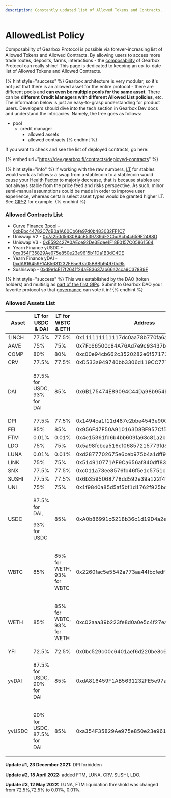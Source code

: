 ```yaml
---
description: Constantly updated list of Allowed Tokens and Contracts.
---
```


# AllowedList Policy

Composability of Gearbox Protocol is possible via forever-increasing list of Allowed Tokens and Allowed Contracts. By allowing users to access more trade routes, deposits, farms, interactions - the [composability](../../leverage-2.0-is-composable.md) of Gearbox Protocol can really shine! This page is dedicated to keeping an up-to-date list of Allowed Tokens and Allowed Contracts.

{% hint style="success" %}
Gearbox architecture is very modular, so it's not just that there is an allowed asset for the entire protocol - there are different pools and **can even be multiple pools for the same asset**. There can be **different Credit Managers with different Allowed List policies**, etc. The information below is just an easy-to-grasp understanding for product users. Developers should dive into the tech section in Gearbox Dev docs and understand the intricacies. Namely, the tree goes as follows:

* pool
  * credit manager
    * allowed assets
    * allowed contracts
{% endhint %}

If you want to check and see the list of deployed contracts, go here:

{% embed url="https://dev.gearbox.fi/contracts/deployed-contracts" %}

{% hint style="info" %}
If working with the raw numbers, [LT](../liquidations/#liquidation-threshold) for stables would work as follows: a swap from a stablecoin to a stablecoin would cause your [Health Factor](../../traders-and-farmers/credit-account-dashboard-overview/kak-ne-byt-rekt.md#what-i-can-do-if-my-health-factor-is-close-to-1-to-keep-my-credit-account-alive) to majorly decrease, that is because stables are not always stable from the price feed and risks perspective. As such, minor semi-manual assumptions could be made in order to improve user experience, whereas certain select asset types would be granted higher LT. See [GIP-2](https://gov.gearbox.fi/t/gip-2-voting-for-allowed-tokens-list/345) for example.
{% endhint %}

### Allowed Contracts List

* Curve Finance 3pool - [0xbEbc44782C7dB0a1A60Cb6fe97d0b483032FF1C7](https://etherscan.io/address/0xbEbc44782C7dB0a1A60Cb6fe97d0b483032FF1C7)
* Uniswap V2 - [0x7a250d5630B4cF539739dF2C5dAcb4c659F2488D](https://etherscan.io/address/0x7a250d5630B4cF539739dF2C5dAcb4c659F2488D)
* Uniswap V3 - [0xE592427A0AEce92De3Edee1F18E0157C05861564](https://etherscan.io/address/0xE592427A0AEce92De3Edee1F18E0157C05861564)
* Yearn Finance yUSDC - [0xa354F35829Ae975e850e23e9615b11Da1B3dC4DE](https://etherscan.io/address/0xa354F35829Ae975e850e23e9615b11Da1B3dC4DE)
* Yearn Finance yDAI - [0xdA816459F1AB5631232FE5e97a05BBBb94970c95](https://etherscan.io/address/0xdA816459F1AB5631232FE5e97a05BBBb94970c95)
* Sushiswap - [0xd9e1cE17f2641f24aE83637ab66a2cca9C378B9F](https://etherscan.io/address/0xd9e1cE17f2641f24aE83637ab66a2cca9C378B9F)

{% hint style="success" %}
This was established by the DAO (token holders) and multisig as [part of the first GIPs](https://gov.gearbox.fi/t/gip-3-proposal-for-allowed-contracts/351). Submit to Gearbox DAO your favorite protocol so that [governance](../../governance/setup/) can vote it in!
{% endhint %}

### Allowed Assets List

| Asset  | LT for USDC & DAI                         | LT for WBTC & ETH                     | Address                                    | Price Oracle                               |
| ------ | ----------------------------------------- | ------------------------------------- | ------------------------------------------ | ------------------------------------------ |
| 1INCH  | 77.5%                                     | 77.5%                                 | 0x111111111117dc0aa78b770fa6a738034120c302 | 0x72AFAECF99C9d9C8215fF44C77B94B99C28741e8 |
| AAVE   | 75%                                       | 75%                                   | 0x7Fc66500c84A76Ad7e9c93437bFc5Ac33E2DDaE9 | 0x6Df09E975c830ECae5bd4eD9d90f3A95a4f88012 |
| COMP   | 80%                                       | 80%                                   | 0xc00e94cb662c3520282e6f5717214004a7f26888 | 0x1B39Ee86Ec5979ba5C322b826B3ECb8C79991699 |
| CRV    | 77.5%                                     | 77.5%                                 | 0xD533a949740bb3306d119CC777fa900bA034cd52 | 0x8a12Be339B0cD1829b91Adc01977caa5E9ac121e |
| DAI    | <p>87.5% for USDC,<br>93% for DAI</p>     | 85%                                   | 0x6B175474E89094C44Da98b954EedeAC495271d0F | 0x773616E4d11A78F511299002da57A0a94577F1f4 |
| DPI    | 77.5%                                     | 77.5%                                 | 0x1494ca1f11d487c2bbe4543e90080aeba4ba3c2b | 0x029849bbc0b1d93b85a8b6190e979fd38F5760E2 |
| FEI    | 85%                                       | 85%                                   | 0x956F47F50A910163D8BF957Cf5846D573E7f87CA | 0x7f0d2c2838c6ac24443d13e23d99490017bde370 |
| FTM    | 0.01%                                     | 0.01%                                 | 0x4e15361fd6b4bb609fa63c81a2be19d873717870 | 0x2DE7E4a9488488e0058B95854CC2f7955B35dC9b |
| LDO    | 75%                                       | 75%                                   | 0x5a98fcbea516cf06857215779fd812ca3bef1b32 | 0x4e844125952D32AcdF339BE976c98E22F6F318dB |
| LUNA   | 0.01%                                     | 0.01%                                 | 0xd2877702675e6ceb975b4a1dff9fb7baf4c91ea9 | 0x91E9331556ED76C9393055719986409e11b56f73 |
| LINK   | 75%                                       | 75%                                   | 0x514910771AF9Ca656af840dff83E8264EcF986CA | 0xDC530D9457755926550b59e8ECcdaE7624181557 |
| SNX    | 77.5%                                     | 77.5%                                 | 0xc011a73ee8576fb46f5e1c5751ca3b9fe0af2a6f | 0x79291A9d692Df95334B1a0B3B4AE6bC606782f8c |
| SUSHI  | 77.5%                                     | 77.5%                                 | 0x6b3595068778dd592e39a122f4f5a5cf09c90fe2 | 0xe572CeF69f43c2E488b33924AF04BDacE19079cf |
| UNI    | 75%                                       | 75%                                   | 0x1f9840a85d5af5bf1d1762f925bdaddc4201f984 | 0xD6aA3D25116d8dA79Ea0246c4826EB951872e02e |
| USDC   | <p>87.5% for DAI, </p><p>93% for USDC</p> | 85%                                   | 0xA0b86991c6218b36c1d19D4a2e9Eb0cE3606eB48 | 0x986b5E1e1755e3C2440e960477f25201B0a8bbD4 |
| WBTC   | 85%                                       | <p>85% for WETH, <br>93% for WBTC</p> | 0x2260fac5e5542a773aa44fbcfedf7c193bc2c599 | 0xdeb288F737066589598e9214E782fa5A8eD689e8 |
| WETH   | 85%                                       | <p>85% for WBTC,<br>93% for WETH</p>  | 0xc02aaa39b223fe8d0a0e5c4f27ead9083c756cc2 | 0x5f4eC3Df9cbd43714FE2740f5E3616155c5b8419 |
| YFI    | 72.5%                                     | 72.5%                                 | 0x0bc529c00c6401aef6d220be8c6ea1667f6ad93e | 0x7c5d4F8345e66f68099581Db340cd65B078C41f4 |
| yvDAI  | <p>87.5% for USDC, <br>90% for DAI</p>    | 85%                                   | 0xdA816459F1AB5631232FE5e97a05BBBb94970c95 | 0x614f9486Ab9C7a217526c097656D2F6bD2DB631C |
| yvUSDC | <p>90% for USDC, <br>87.5% for DAI</p>    | 85%                                   | 0xa354F35829Ae975e850e23e9615b11Da1B3dC4DE | 0x172971182351e00C2D700bA1e8c5586Ad2CFa38c |

**Update #1, 23 December 2021:** DPI forbidden

**Update #2, 18 April 2022:** added FTM, LUNA, CRV, SUSHI, LDO.&#x20;

**Update #3, 12 May 2022:** LUNA, FTM liquidation threshold was changed from 72.5%,72.5% to 0.01%, 0.01%.
